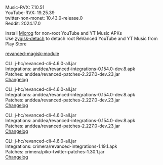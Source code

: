 Music-RVX: 7.10.51  
YouTube-RVX: 19.25.39  
twitter-non-monet: 10.43.0-release.0  
Reddit: 2024.17.0  

Install [Microg](https://github.com/ReVanced/GmsCore/releases) for non-root YouTube and YT Music APKs  
Use [zygisk-detach](https://github.com/j-hc/zygisk-detach) to detach root ReVanced YouTube and YT Music from Play Store  

[revanced-magisk-module](https://github.com/j-hc/revanced-magisk-module)
  
CLI: j-hc/revanced-cli-4.6.0-all.jar  
Integrations: anddea/revanced-integrations-0.154.0-dev.8.apk  
Patches: anddea/revanced-patches-2.227.0-dev.23.jar  
[Changelog](https://github.com/anddea/revanced-patches/releases/tag/v2.227.0-dev.23)

CLI: j-hc/revanced-cli-4.6.0-all.jar  
Integrations: anddea/revanced-integrations-0.154.0-dev.8.apk  
Patches: anddea/revanced-patches-2.227.0-dev.23.jar  
[Changelog](https://github.com/anddea/revanced-patches/releases/tag/v2.227.0-dev.23)

CLI: j-hc/revanced-cli-4.6.0-all.jar  
Integrations: anddea/revanced-integrations-0.154.0-dev.8.apk  
Patches: anddea/revanced-patches-2.227.0-dev.23.jar  
[Changelog](https://github.com/anddea/revanced-patches/releases/tag/v2.227.0-dev.23)

CLI: j-hc/revanced-cli-4.6.0-all.jar  
Integrations: crimera/revanced-integrations-1.19.1.apk  
Patches: crimera/piko-twitter-patches-1.30.1.jar  
[Changelog](https://github.com/crimera/piko/releases/tag/v1.30.1)  
